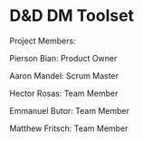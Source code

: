 # D&D DM Toolset

Project Members:

  Pierson Bian: Product Owner
  
  Aaron Mandel: Scrum Master
  
  Hector Rosas: Team Member
  
  Emmanuel Butor: Team Member
  
  Matthew Fritsch: Team Member
